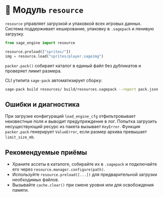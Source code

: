 # 📘 Модуль `resource`

`resource` управляет загрузкой и упаковкой всех игровых данных. Система
поддерживает кеширование, упаковку в `.sagepack` и ленивую загрузку.

```python
from sage_engine import resource

resource.preload(["sprites/"])
img = resource.load("sprites/player.sageimg")
```

`packer.pack()` собирает каталог в единый файл без дубликатов и проверяет
лимит размера.

CLI утилита `sage-pack` автоматизирует сборку:

```bash
sage-pack build resources/ build/resources.sagepack --report pack.json
```

## Ошибки и диагностика

При загрузке конфигураций `load_engine_cfg` отфильтровывает неизвестные
поля и выводит предупреждение в лог. Попытка загрузить несуществующий
ресурс из пакета вызывает `KeyError`. Функция `packer.pack` генерирует
`ValueError`, если размер архива превышает `limit_size_mb`.

## Рекомендуемые приёмы

- Храните ассеты в каталоге, собирайте их в `.sagepack` и подключайте его
  через `resource.manager.configure(path)`.
- Используйте `resource.preload([...])` для предварительной загрузки
  необходимых файлов.
- Вызывайте `cache.clear()` при смене уровня или для освобождения памяти.
